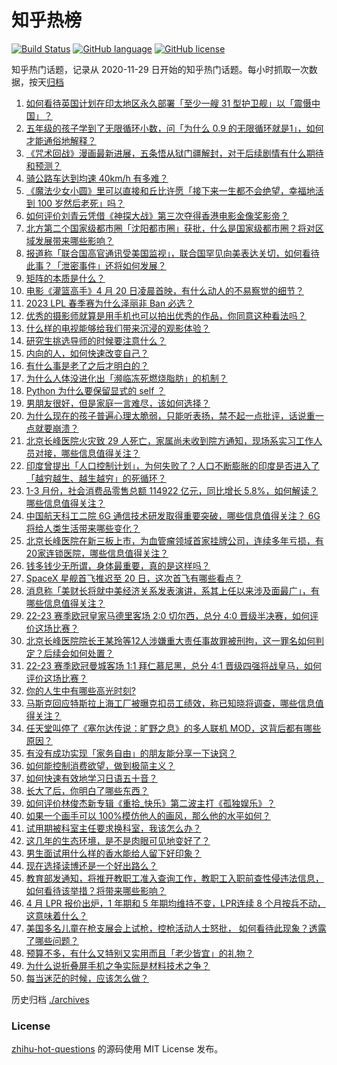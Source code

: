 # 知乎热榜
[![Build Status](https://github.com/ToWeLong/zhihu-hot-questions/workflows/CI/badge.svg)](https://github.com/ToWeLong/zhihu-hot-questions/actions)
[![GitHub language](https://img.shields.io/badge/language-golang-orange.svg)](https://golang.org/)
[![GitHub license](https://img.shields.io/github/license/ToWeLong/zhihu-hot-questions)](https://github.com/ToWeLong/zhihu-hot-questions/blob/main/LICENSE)

知乎热门话题，记录从 2020-11-29 日开始的知乎热门话题。每小时抓取一次数据，按天[归档](./archives)

<!-- BEGIN -->

1. [如何看待英国计划在印太地区永久部署「至少一艘 31 型护卫舰」以「震慑中国」？](https://www.zhihu.com/question/596482831)
1. [五年级的孩子学到了无限循环小数，问「为什么 0.9 的无限循环就是1」，如何才能通俗地解释？](https://www.zhihu.com/question/584855897)
1. [《咒术回战》漫画最新进展，五条悟从狱门疆解封，对于后续剧情有什么期待和预测？](https://www.zhihu.com/question/596509782)
1. [骑公路车达到均速 40km/h 有多难？](https://www.zhihu.com/question/588085995)
1. [《魔法少女小圆》里可以直接和丘比许愿「接下来一生都不会绝望，幸福地活到 100 岁然后老死」吗？](https://www.zhihu.com/question/583260384)
1. [如何评价刘青云凭借《神探大战》第三次夺得香港电影金像奖影帝？](https://www.zhihu.com/question/595993628)
1. [北方第二个国家级都市圈「沈阳都市圈」获批，什么是国家级都市圈？将对区域发展带来哪些影响？](https://www.zhihu.com/question/595386392)
1. [报道称「联合国高官通讯受美国监视」，联合国罕见向美表达关切，如何看待此事？「泄密事件」还将如何发展？](https://www.zhihu.com/question/596483199)
1. [矩阵的本质是什么？](https://www.zhihu.com/question/22047061)
1. [电影《灌篮高手》4 月 20 日凌晨首映，有什么动人的不易察觉的细节？](https://www.zhihu.com/question/596633834)
1. [2023 LPL 春季赛为什么泽丽非 Ban 必选？](https://www.zhihu.com/question/595270877)
1. [优秀的摄影师就算是用手机也可以拍出优秀的作品，你同意这种看法吗？](https://www.zhihu.com/question/581323533)
1. [什么样的电视能够给我们带来沉浸的观影体验？](https://www.zhihu.com/question/596499580)
1. [研究生挑选导师的时候要注意什么？](https://www.zhihu.com/question/586747143)
1. [内向的人，如何快速改变自己？](https://www.zhihu.com/question/586979668)
1. [有什么事是老了之后才明白的？](https://www.zhihu.com/question/574609890)
1. [为什么人体没进化出「濒临冻死燃烧脂肪」的机制？](https://www.zhihu.com/question/595923615)
1. [Python 为什么要保留显式的 self ？](https://www.zhihu.com/question/589225682)
1. [男朋友很好，但是家庭一言难尽，该如何选择？](https://www.zhihu.com/question/595234221)
1. [为什么现在的孩子普遍心理太脆弱，只能听表扬，禁不起一点批评，话说重一点就要崩溃？](https://www.zhihu.com/question/589677533)
1. [北京长峰医院火灾致 29 人死亡，家属尚未收到院方通知，现场系实习工作人员对接，哪些信息值得关注？](https://www.zhihu.com/question/596419431)
1. [印度曾提出「人口控制计划」，为何失败了？人口不断膨胀的印度是否进入了「越穷越生、越生越穷」的死循环？](https://www.zhihu.com/question/595644332)
1. [1-3 月份，社会消费品零售总额 114922 亿元，同比增长 5.8%，如何解读？哪些信息值得关注？](https://www.zhihu.com/question/596253656)
1. [中国航天科工二院 6G 通信技术研发取得重要突破，哪些信息值得关注？ 6G 将给人类生活带来哪些变化？](https://www.zhihu.com/question/596537940)
1. [北京长峰医院在新三板上市，为血管瘤领域首家挂牌公司，连续多年亏损，有20家连锁医院，哪些信息值得关注？](https://www.zhihu.com/question/596465056)
1. [钱多钱少无所谓，身体最重要，真的是这样吗？](https://www.zhihu.com/question/595425019)
1. [SpaceX 星舰首飞推迟至 20 日，这次首飞有哪些看点？](https://www.zhihu.com/question/596482641)
1. [消息称「美财长将就中美经济关系发表演讲，系其上任以来涉及面最广」，有哪些信息值得关注？](https://www.zhihu.com/question/596498587)
1. [22-23 赛季欧冠皇家马德里客场 2:0 切尔西，总分 4:0 晋级半决赛，如何评价这场比赛？](https://www.zhihu.com/question/596445466)
1. [北京长峰医院院长王某玲等12人涉嫌重大责任事故罪被刑拘，这一罪名如何判定？后续会如何处置？](https://www.zhihu.com/question/596491104)
1. [22-23 赛季欧冠曼城客场 1:1 拜仁慕尼黑，总分 4:1 晋级四强将战皇马，如何评价这场比赛？](https://www.zhihu.com/question/596638854)
1. [你的人生中有哪些高光时刻?](https://www.zhihu.com/question/320589678)
1. [马斯克回应特斯拉上海工厂被曝克扣员工绩效，称已知晓将调查，哪些信息值得关注？](https://www.zhihu.com/question/596338889)
1. [任天堂叫停了《塞尔达传说：旷野之息》的多人联机 MOD，这背后都有哪些原因？](https://www.zhihu.com/question/595981597)
1. [有没有成功实现「家务自由」的朋友能分享一下诀窍？](https://www.zhihu.com/question/596550912)
1. [如何能控制消费欲望，做到极简主义？](https://www.zhihu.com/question/596254113)
1. [如何快速有效地学习日语五十音？](https://www.zhihu.com/question/20318161)
1. [长大了后，你明白了哪些东西？](https://www.zhihu.com/question/582962900)
1. [如何评价林俊杰新专辑《重拾_快乐》第二波主打《孤独娱乐》？](https://www.zhihu.com/question/596034758)
1. [如果一个画手可以 100%模仿他人的画风，那么他的水平如何？](https://www.zhihu.com/question/596070402)
1. [试用期被科室主任要求换科室，我该怎么办？](https://www.zhihu.com/question/596054554)
1. [这几年的生态环境，是不是肉眼可见地变好了？](https://www.zhihu.com/question/596312091)
1. [男生面试用什么样的香水能给人留下好印象？](https://www.zhihu.com/question/589759377)
1. [现在选择读博还是一个好出路么？](https://www.zhihu.com/question/595933177)
1. [教育部发通知，将推开教职工准入查询工作，教职工入职前查性侵违法信息，如何看待该举措？将带来哪些影响？](https://www.zhihu.com/question/596674058)
1. [4 月 LPR 报价出炉，1 年期和 5 年期均维持不变，LPR连续 8 个月按兵不动，这意味着什么？](https://www.zhihu.com/question/596673763)
1. [美国多名儿童在枪支展会上试枪，控枪活动人士怒批， 如何看待此现象？透露了哪些问题？](https://www.zhihu.com/question/596075065)
1. [预算不多，有什么又特别又实用而且「老少皆宜」的礼物？](https://www.zhihu.com/question/596553521)
1. [为什么说折叠屏手机之争实际是材料技术之争？](https://www.zhihu.com/question/596472790)
1. [每当迷茫的时候，应该怎么做？](https://www.zhihu.com/question/596056068)

<!-- END -->

历史归档 [./archives](./archives)


### License
[zhihu-hot-questions](https://github.com/towelong/zhihu-hot-questions) 的源码使用 MIT License 发布。